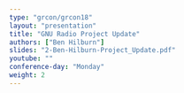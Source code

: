 ```yaml
---
type: "grcon/grcon18"
layout: "presentation"
title: "GNU Radio Project Update"
authors: ["Ben Hilburn"]
slides: "2-Ben-Hilburn-Project_Update.pdf"
youtube: ""
conference-day: "Monday"
weight: 2
---
```

